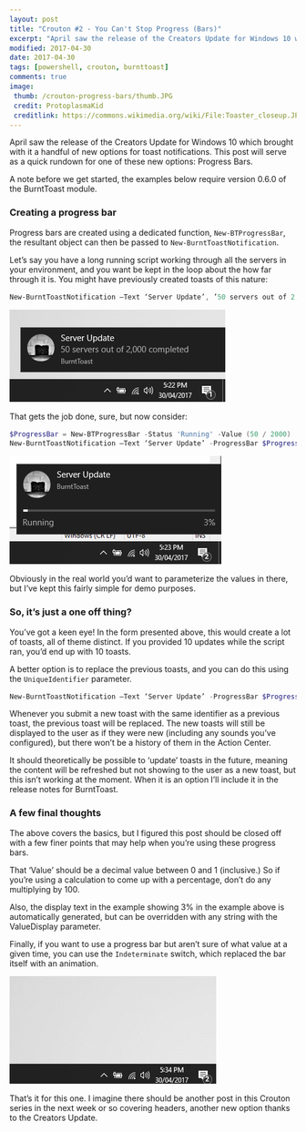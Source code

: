 ```yaml
---
layout: post
title: "Crouton #2 - You Can't Stop Progress (Bars)"
excerpt: "April saw the release of the Creators Update for Windows 10 which brought with it a handful of new options for toast notifications."
modified: 2017-04-30
date: 2017-04-30
tags: [powershell, crouton, burnttoast]
comments: true
image:
 thumb: /crouton-progress-bars/thumb.JPG
 credit: ProtoplasmaKid
 creditlink: https://commons.wikimedia.org/wiki/File:Toaster_closeup.JPG
---
```


April saw the release of the Creators Update for Windows 10 which brought with
it a handful of new options for toast notifications. This post will serve as a
quick rundown for one of these new options: Progress Bars.

A note before we get started, the examples below require version 0.6.0 of the
BurntToast module.

### Creating a progress bar

Progress bars are created using a dedicated function, `New-BTProgressBar`, the
resultant object can then be passed to `New-BurntToastNotification`.

Let’s say you have a long running script working through all the servers in your
environment, and you want be kept in the loop about the how far through it is.
You might have previously created toasts of this nature:

```powershell
New-BurntToastNotification –Text ‘Server Update’, ’50 servers out of 2,000 completed’
```

[![Standard Toast](/images/crouton-progress-bars/FirstToast.PNG)](/images/crouton-progress-bars/FirstToast.PNG)

That gets the job done, sure, but now consider:

```powershell
$ProgressBar = New-BTProgressBar -Status 'Running' -Value (50 / 2000)
New-BurntToastNotification –Text ‘Server Update’ -ProgressBar $ProgressBar
```

[![Progress Bar Toast](/images/crouton-progress-bars/SecondToast.PNG)](/images/crouton-progress-bars/SecondToast.PNG)

Obviously in the real world you’d want to parameterize the values in there, but
I’ve kept this fairly simple for demo purposes.

### So, it’s just a one off thing?

You’ve got a keen eye! In the form presented above, this would create a lot of
toasts, all of theme distinct. If you provided 10 updates while the script ran,
you’d end up with 10 toasts.

A better option is to replace the previous toasts, and you can do this using the
`UniqueIdentifier` parameter.

```powershell
New-BurntToastNotification –Text ‘Server Update’ -ProgressBar $ProgressBar –UniqueIdentifier ‘Toast001’
```

Whenever you submit a new toast with the same identifier as a previous toast,
the previous toast will be replaced. The new toasts will still be displayed to
the user as if they were new (including any sounds you’ve configured), but there
won’t be a history of them in the Action Center.

It should theoretically be possible to ‘update’ toasts in the future, meaning
the content will be refreshed but not showing to the user as a new toast, but
this isn’t working at the moment. When it is an option I’ll include it in the
release notes for BurntToast.

### A few final thoughts

The above covers the basics, but I figured this post should be closed off with a
few finer points that may help when you’re using these progress bars.

That ‘Value’ should be a decimal value between 0 and 1 (inclusive.) So if you’re
using a calculation to come up with a percentage, don’t do any multiplying by
100.

Also, the display text in the example showing 3% in the example above is
automatically generated, but can be overridden with any string with the
ValueDisplay parameter.

Finally, if you want to use a progress bar but aren’t sure of what value at a
given time, you can use the `Indeterminate` switch, which replaced the bar itself
with an animation.

[![Progress Bar Animated](/images/crouton-progress-bars/animated.gif)](/images/crouton-progress-bars/animated.gif)

That’s it for this one. I imagine there should be another post in this Crouton
series in the next week or so covering headers, another new option thanks to the
Creators Update.
